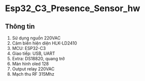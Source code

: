 # Esp32_C3_Presence_Sensor_hw
## Thông tin
1. Sử dụng nguồn 220VAC
2. Cảm biến hiện diện HLK-LD2410
3. MCU: ESP32-C3
4. Giao tiếp: USB, UART
5. Extra: DS18820, quang trở
6. Màn hình oled 128
7. Output relay 220VAC
8. Mạch thu RF 315Mhz


